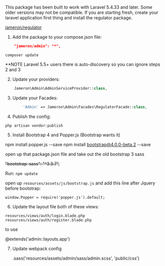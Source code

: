 This package has been built to work with Laravel 5.4.33 and later. Some older versions may not be compatible. If you are starting fresh, create your laravel application first thing and install the regulator package. 

[jameron/regulator](https://github.com/jameron/regulator)

1) Add the package to your compose.json file:

```json
    "jameron/admin": "*",
```

```
composer update
```

**NOTE  Laravel 5.5+ users there is auto-discovery so you can ignore steps 2 and 3

2) Update your providers:

```php
    Jameron\Admin\AdminServiceProvider::class,
```

3) Update your Facades:

```php
        'Admin' => Jameron\Admin\Facades\RegulatorFacade::class,
```

4) Publish the config:

```
php artisan vendor:publish
```

5) Install Bootstrap 4 and Popper.js (Bootstrap wants it)

npm install popper.js --save
npm install bootstrap@4.0.0-beta.2 --save

open up that package.json file and take out the old bootstrap 3 sass

<del>"bootstrap-sass": "^3.3.7",</del>

Run: ```npm update```


open up `resources/assets/js/bootstrap.js` and add this line after Jquery before bootstrap:

```window.Popper = require('popper.js').default;```


6) Update the layout file both of these views: 

```
resources/views/auth/login.blade.php
resources/views/auth/register.blade.php

```

to use 

@extends('admin::layouts.app')


7) Update webpack config

   .sass('resources/assets/admin/sass/admin.scss', 'public/css')

